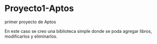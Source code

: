 # Proyecto1-Aptos
primer proyecto de Aptos


En este caso se creo una biblioteca simple donde se poda agregar libros, modificarlos y eliminarlos. 
